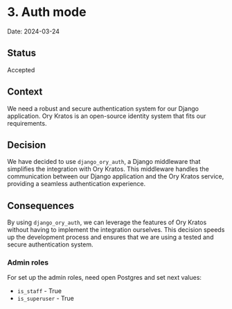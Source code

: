 # 3. Auth mode

Date: 2024-03-24

## Status

Accepted

## Context

We need a robust and secure authentication system for our Django application. 
Ory Kratos is an open-source identity system that fits our requirements.

## Decision

We have decided to use `django_ory_auth`, a Django middleware that simplifies the integration with Ory Kratos. 
This middleware handles the communication between our Django application and the Ory Kratos service, 
providing a seamless authentication experience.

## Consequences

By using `django_ory_auth`, we can leverage the features of Ory Kratos without having to implement the integration ourselves. 
This decision speeds up the development process and ensures that we are using a tested and secure authentication system.

### Admin roles

For set up the admin roles, need open Postgres and set next values:

- `is_staff` - True
- `is_superuser` - True
